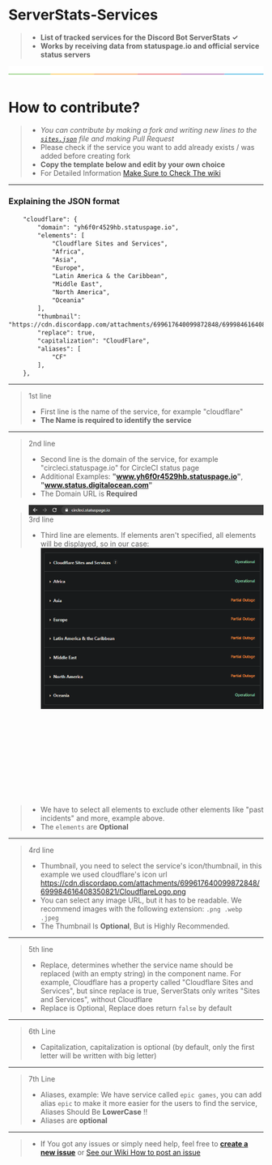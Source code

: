 # **ServerStats-Services**
> - **List of tracked services for the Discord Bot ServerStats ✓** 
> - **Works by receiving data from statuspage.io and official service status servers**

![Line](https://github.com/TheChickenNagget/assets/raw/master/images/line.png)
# How to contribute?
> - _You can contribute by making a fork and writing new lines to the [```sites.json```](https://github.com/PandaDriver156/ServerStats-Services/blob/master/sites.json) file and making Pull Request_
> - Please check if the service you want to add already exists / was added before creating fork
> - **Copy the template below and edit by your own choice**
> - For Detailed Information [Make Sure to Check The wiki](https://github.com/PandaDriver156/ServerStats-Services/wiki/How-To-Contribute%3F)
------
### Explaining the JSON format
```shell
    "cloudflare": {
        "domain": "yh6f0r4529hb.statuspage.io",
        "elements": [
            "Cloudflare Sites and Services",
            "Africa",
            "Asia",
            "Europe",
            "Latin America & the Caribbean",
            "Middle East",
            "North America",
            "Oceania"
        ],
        "thumbnail": "https://cdn.discordapp.com/attachments/699617640099872848/699984616408350821/CloudflareLogo.png",
        "replace": true,
        "capitalization": "CloudFlare",
        "aliases": [
            "CF"
        ],
    },
```
------
> 1st line
> - First line is the name of the service, for example "cloudflare"
> - **The Name is required to identify the service**
------
> 2nd line 
> - Second line is the domain of the service, for example "circleci.statuspage.io" for CircleCI status page
> - Additional Examples: **"www.yh6f0r4529hb.statuspage.io"**, **"www.status.digitalocean.com"**
> - The Domain URL is **Required**

> <img src="https://github.com/TheChickenNagget/assets/blob/master/images/2.PNG"
     alt="Markdown Monster icon"
     style="float: left; margin-right: 10px;" />
------
> 3rd line
> - Third line are elements. If elements aren't specified, all elements will be displayed, so in our case:
<img src="https://github.com/TheChickenNagget/assets/blob/master/images/Capture.PNG"
     alt="Markdown Monster icon"
     style="float: left; margin-right: 10px;" />
     
        "elements": [
            "Cloudflare Sites and Services",
            "Africa",
            "Asia",
            "Europe",
            "Latin America & the Caribbean",
            "Middle East",
            "North America",
            "Oceania"
        ] 
        
> - We have to select all elements to exclude other elements like "past incidents" and more, example above.
> - The ```elements``` are **Optional**
------
> 4rd line
> - Thumbnail, you need to select the service's icon/thumbnail, in this example we used cloudflare's icon url 
> https://cdn.discordapp.com/attachments/699617640099872848/699984616408350821/CloudflareLogo.png
> - You can select any image URL, but it has to be readable. We recommend images with the following extension: ```.png .webp .jpeg```
> - The Thumbnail Is **Optional**, But is Highly Recommended.
------
> 5th line
> - Replace, determines whether the service name should be replaced (with an empty string) in the component name. For example, Cloudflare has a property called "Cloudflare Sites and Services", but since replace is true, ServerStats only writes "Sites and Services", without Cloudflare
> - Replace is Optional, Replace does return ```false``` by default
------
> 6th Line
> - Capitalization, capitalization is optional (by default, only the first letter will be written with big letter)
------
> 7th Line
> - Aliases, example: We have service called ```epic games```, you can add alias ```epic``` to make it more easier for the users to find the service, Aliases Should Be **LowerCase** !!
> - Aliases are **optional**
------
> - If You got any issues or simply need help, feel free to **[create a new issue](https://github.com/PandaDriver156/ServerStats-Services/issues/new)** or [See our Wiki How to post an issue](https://github.com/PandaDriver156/ServerStats-Services/wiki/How-To-Post-An-Issue%3F)
